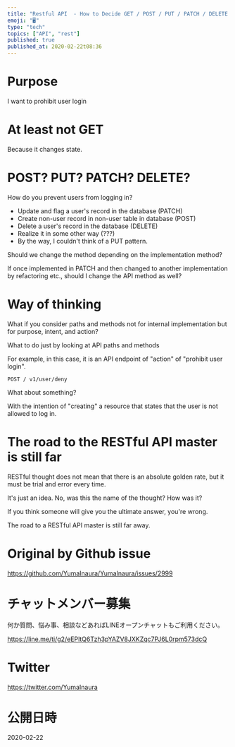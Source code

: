 ```yaml
---
title: "Restful API  - How to Decide GET / POST / PUT / PATCH / DELETE methods"
emoji: "🖥"
type: "tech"
topics: ["API", "rest"]
published: true
published_at: 2020-02-22t08:36
---
```


# Purpose

I want to prohibit user login

# At least not GET

Because it changes state.

# POST? PUT? PATCH? DELETE?

How do you prevent users from logging in?

- Update and flag a user's record in the database (PATCH)
- Create non-user record in non-user table in database (POST)
- Delete a user's record in the database (DELETE)
- Realize it in some other way (???)
- By the way, I couldn't think of a PUT pattern.

Should we change the method depending on the implementation method?

If once implemented in PATCH and then changed to another implementation by refactoring etc., should I change the API method as well?

# Way of thinking

What if you consider paths and methods not for internal implementation but for purpose, intent, and action?

What to do just by looking at API paths and methods

For example, in this case, it is an API endpoint of "action" of "prohibit user login".

```
POST / v1/user/deny
```

What about something?

With the intention of "creating" a resource that states that the user is not allowed to log in.

# The road to the RESTful API master is still far

RESTful thought does not mean that there is an absolute golden rate, but it must be trial and error every time.

It's just an idea. No, was this the name of the thought? How was it?

If you think someone will give you the ultimate answer, you're wrong.

The road to a RESTful API master is still far away.


# Original by Github issue

https://github.com/YumaInaura/YumaInaura/issues/2999








<!-- Update From Qiita API -->

# チャットメンバー募集


何か質問、悩み事、相談などあればLINEオープンチャットもご利用ください。

https://line.me/ti/g2/eEPltQ6Tzh3pYAZV8JXKZqc7PJ6L0rpm573dcQ





# Twitter


https://twitter.com/YumaInaura


<!-- Update From Qiita API -->



# 公開日時

2020-02-22
